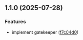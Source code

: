 ## 1.1.0 (2025-07-28)


### Features

* implement gatekeeper ([f7c04d0](https://github.com/baumrock/RockGatekeeper/commit/f7c04d0b078531ca640409cf474449290f4a2917))

